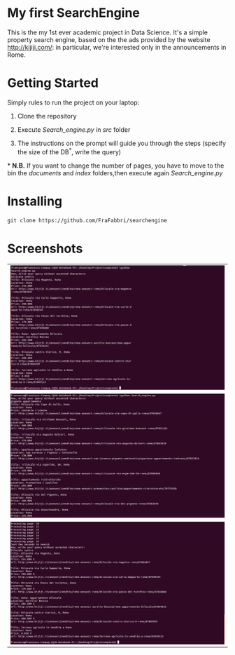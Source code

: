 
# My first SearchEngine
This is the my 1st ever academic project in Data Science. It's a simple property search engine, based on the the ads provided by the website http://kijiji.com/: in particular, we're interested only in the announcements in Rome.

# Getting Started
Simply rules to run the project on your laptop:
1. Clone the repository

2. Execute *Search_engine.py* in *src* folder

3. The instructions on the prompt will guide you through the steps (specify the size of the DB$^*$, write the query)


$*$ **N.B.** If you want to change the number of pages, you have to move to the bin the *documents* and *index* folders,then execute again *Search_engine.py* 

# Installing

```
git clone https://github.com/FraFabbri/searchengine
```

# Screenshots

<table style="width:100%">
 <tr>
   <td><img src='Screenshot_1.png'></td>
 </tr>
 <tr>
   <td><img src='Screenshot_2.png'></td>
 </tr>
 <tr>
   <td><img src='Screenshot_3.png'></td>
 </tr>
</table>

